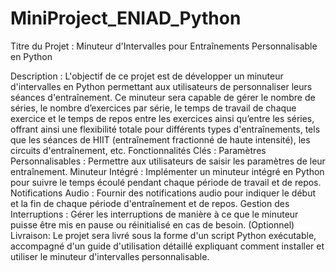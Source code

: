 # MiniProject_ENIAD_Python
Titre du Projet : Minuteur d'Intervalles pour Entraînements Personnalisable en Python

Description :
L'objectif de ce projet est de développer un minuteur d'intervalles en Python permettant aux
utilisateurs de personnaliser leurs séances d'entraînement. Ce minuteur sera capable de gérer le
nombre de séries, le nombre d’exercices par série, le temps de travail de chaque exercice et le
temps de repos entre les exercices ainsi qu’entre les séries, offrant ainsi une flexibilité totale pour
différents types d'entraînements, tels que les séances de HIIT (entraînement fractionné de haute
intensité), les circuits d'entraînement, etc.
Fonctionnalités Clés :
Paramètres Personnalisables : Permettre aux utilisateurs de saisir les paramètres de leur
entraînement.
Minuteur Intégré : Implémenter un minuteur intégré en Python pour suivre le temps écoulé
pendant chaque période de travail et de repos.
Notifications Audio : Fournir des notifications audio pour indiquer le début et la fin de chaque
période d'entraînement et de repos.
Gestion des Interruptions : Gérer les interruptions de manière à ce que le minuteur puisse être
mis en pause ou réinitialisé en cas de besoin. (Optionnel)
Livraison:
Le projet sera livré sous la forme d'un script Python exécutable, accompagné d'un guide
d'utilisation détaillé expliquant comment installer et utiliser le minuteur d'intervalles
personnalisable.
